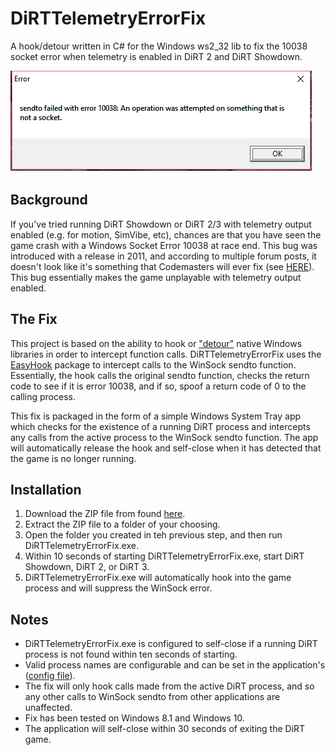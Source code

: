 # DiRTTelemetryErrorFix
A hook/detour written in C# for the Windows ws2_32 lib to fix the 10038 socket error when telemetry is enabled in DiRT 2 and DiRT Showdown.

![](https://raw.githubusercontent.com/RoccoC/DiRTTelemetryErrorFix/master/error.png "DiRT Telemetry Error")

Background
----------
If you've tried running DiRT Showdown or DiRT 2/3 with telemetry output enabled (e.g. for motion, SimVibe, etc), chances are that you have seen the game crash with a Windows Socket Error 10038 at race end. This bug was introduced with a release in 2011, and according to multiple forum posts, it doesn't look like it's something that Codemasters will ever fix (see [HERE](http://forums.codemasters.com/discussion/183/dirt-3-telemetry-and-motion-simulator-bug)). This bug essentially makes the game unplayable with telemetry output enabled.

The Fix
-------
This project is based on the ability to hook or ["detour"](http://research.microsoft.com/en-us/projects/detours/) native Windows libraries in order to intercept function calls. DiRTTelemetryErrorFix uses the [EasyHook](https://github.com/EasyHook/EasyHook) package to intercept calls to the WinSock sendto function. Essentially, the hook calls the original sendto function, checks the return code to see if it is error 10038, and if so, spoof a return code of 0 to the calling process.

This fix is packaged in the form of a simple Windows System Tray app which checks for the existence of a running DiRT process and intercepts any calls from the active process to the WinSock sendto function. The app will automatically release the hook and self-close when it has detected that the game is no longer running.

Installation
------------
1) Download the ZIP file from found [here](https://github.com/RoccoC/DiRTTelemetryErrorFix/blob/master/bin/DiRTTelemetryErrorFix_Release.zip?raw=true).
2) Extract the ZIP file to a folder of your choosing.
3) Open the folder you created in teh previous step, and then run DiRTTelemetryErrorFix.exe.
4) Within 10 seconds of starting DiRTTelemetryErrorFix.exe, start DiRT Showdown, DiRT 2, or DiRT 3.
5) DiRTTelemetryErrorFix.exe will automatically hook into the game process and will suppress the WinSock error.

Notes
-----
* DiRTTelemetryErrorFix.exe is configured to self-close if a running DiRT process is not found within ten seconds of starting.
* Valid process names are configurable and can be set in the application's ([config file](https://github.com/RoccoC/DiRTTelemetryErrorFix/blob/master/src/DiRTTelemetryErrorFix/App.config)).
* The fix will only hook calls made from the active DiRT process, and so any other calls to WinSock sendto from other applications are unaffected.
* Fix has been tested on Windows 8.1 and Windows 10.
* The application will self-close within 30 seconds of exiting the DiRT game.

